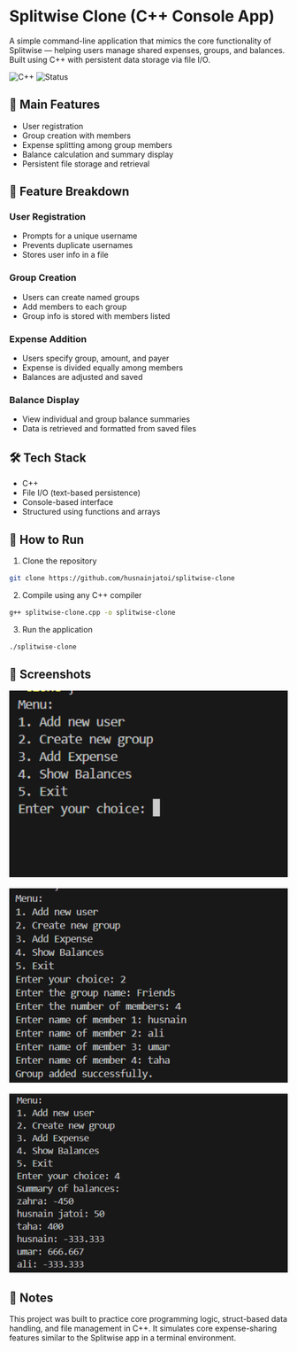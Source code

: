 # Splitwise Clone (C++ Console App)

A simple command-line application that mimics the core functionality of Splitwise — helping users manage shared expenses, groups, and balances. Built using C++ with persistent data storage via file I/O.

![C++](https://img.shields.io/badge/C++-00599C?style=flat&logo=c%2B%2B)
![Status](https://img.shields.io/badge/Status-Finished-brightgreen?style=flat)



## 🔑 Main Features
- User registration  
- Group creation with members  
- Expense splitting among group members  
- Balance calculation and summary display  
- Persistent file storage and retrieval  



## 🧩 Feature Breakdown

### User Registration
- Prompts for a unique username  
- Prevents duplicate usernames  
- Stores user info in a file  

### Group Creation
- Users can create named groups  
- Add members to each group  
- Group info is stored with members listed  

### Expense Addition
- Users specify group, amount, and payer  
- Expense is divided equally among members  
- Balances are adjusted and saved  

### Balance Display
- View individual and group balance summaries  
- Data is retrieved and formatted from saved files  



## 🛠 Tech Stack
- C++  
- File I/O (text-based persistence)  
- Console-based interface  
- Structured using functions and arrays

## 📁 How to Run

1. Clone the repository
```bash
git clone https://github.com/husnainjatoi/splitwise-clone
```
2. Compile using any C++ compiler  
```bash
g++ splitwise-clone.cpp -o splitwise-clone
```
3. Run the application  
```bash
./splitwise-clone
```

## 📸 Screenshots

<p align="center">
  <img src="screenshots/menu.png" width="600" alt="Main Menu" />
  <br><br>
  <img src="screenshots/add_group.png" width="600" alt="Group Creation" />
  <br><br>
  <img src="screenshots/balances.png" width="600" alt="Balance Summary" />
</p>

## 📌 Notes
This project was built to practice core programming logic, struct-based data handling, and file management in C++. It simulates core expense-sharing features similar to the Splitwise app in a terminal environment.
